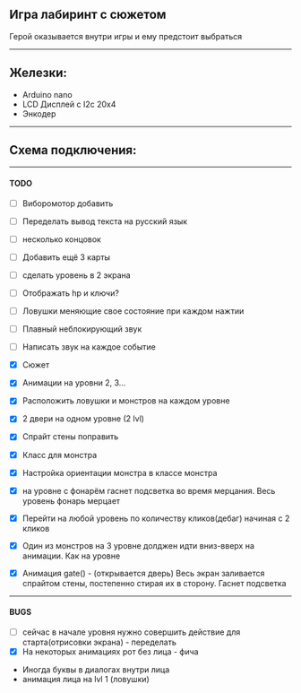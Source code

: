 ## Игра лабиринт с сюжетом  
Герой оказывается внутри игры и ему предстоит выбраться

------------------------------------------
## Железки:
- Arduino nano
- LCD Дисплей с I2c 20x4
- Энкодер

------------------------------------------
## Схема подключения: 


------------------------------------------
#### TODO
- [ ] Виборомотор добавить

- [ ] Переделать вывод текста на русский язык
- [ ] несколько концовок
- [ ] Добавить ещё 3 карты
- [ ] сделать уровень в 2 экрана
- [ ] Отображать hp и ключи?
- [ ] Ловушки меняющие свое состояние при каждом нажтии

- [ ] Плавный неблокирующий звук
- [ ] Написать звук на каждое событие 

- [x] Сюжет
- [x] Анимации на уровни 2, 3... 
- [x] Расположить ловушки и монстров на каждом уровне
- [x] 2 двери на одном уровне (2 lvl)
- [x] Спрайт стены поправить
- [x] Класс для монстра 
- [x] Настройка ориентации монстра в классе монстра
- [x] на уровне с фонарём гаснет подсветка во время мерцания. Весь уровень фонарь мерцает
- [x] Перейти на любой уровень по количеству кликов(дебаг) начиная с 2 кликов
- [x] Один из монстров на 3 уровне долджен идти вниз-вверх на анимации. Как на уровне
- [x] Анимация gate() - (открывается дверь) Весь экран заливается спрайтом стены, постепенно стирая их в сторону. Гаснет подсветка


------------------------------------------
#### BUGS
- [ ] сейчас в начале уровня нужно совершить действие для старта(отрисовки экрана) - переделать 
- [x] На некоторых анимациях рот без лица - фича
- Иногда буквы в диалогах внутри лица  
- анимация лица на lvl 1 (ловушки)

